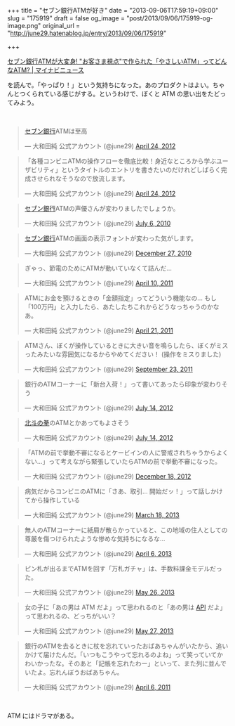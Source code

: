 +++
title = "セブン銀行ATMが好き"
date = "2013-09-06T17:59:19+09:00"
slug = "175919"
draft = false
og_image = "post/2013/09/06/175919-og-image.png"
original_url = "http://june29.hatenablog.jp/entry/2013/09/06/175919"

+++

<p><a href="http://news.mynavi.jp/articles/2013/09/02/kindatm/" title='セブン銀行ATMが大変身! "お客さま視点"で作られた「やさしいATM」ってどんなATM? | マイナビニュース'>セブン銀行ATMが大変身! "お客さま視点"で作られた「やさしいATM」ってどんなATM? | マイナビニュース</a></p>
<p>を読んで。「やっぱり！」という気持ちになった。あのプロダクトはよい。ちゃんとつくられている感じがする。というわけで、ぼくと ATM の思い出をたどってみよう。</p>
<br>
<p></p>
<blockquote class="twitter-tweet">
<p><a class="keyword" href="http://d.hatena.ne.jp/keyword/%A5%BB%A5%D6%A5%F3%B6%E4%B9%D4">セブン銀行</a>ATMは至高</p>—  大和田純 公式アカウント (@june29) <a href="https://twitter.com/june29/statuses/194807299255177216">April 24, 2012</a>
</blockquote>
<p></p>
<blockquote class="twitter-tweet">
<p>「各種コンビニATMの操作フローを徹底比較！身近なところから学ぶユーザビリティ」というタイトルのエントリを書きたいのだけれどしばらく完成させられなそうなので放流します。</p>—  大和田純 公式アカウント (@june29) <a href="https://twitter.com/june29/statuses/194806913437925376">April 24, 2012</a>
</blockquote>
<p></p>
<blockquote class="twitter-tweet">
<p><a class="keyword" href="http://d.hatena.ne.jp/keyword/%A5%BB%A5%D6%A5%F3%B6%E4%B9%D4">セブン銀行</a>ATMの声優さんが変わりましたでしょうか。</p>—  大和田純 公式アカウント (@june29) <a href="https://twitter.com/june29/statuses/17847520463">July 6, 2010</a>
</blockquote>
<p></p>
<blockquote class="twitter-tweet">
<p><a class="keyword" href="http://d.hatena.ne.jp/keyword/%A5%BB%A5%D6%A5%F3%B6%E4%B9%D4">セブン銀行</a>ATMの画面の表示フォントが変わった気がします。</p>—  大和田純 公式アカウント (@june29) <a href="https://twitter.com/june29/statuses/19297763455930368">December 27, 2010</a>
</blockquote>
<p></p>
<blockquote class="twitter-tweet">
<p>ぎゃっ、節電のためにATMが動いていなくて詰んだ…</p>—  大和田純 公式アカウント (@june29) <a href="https://twitter.com/june29/statuses/56908250469236736">April 10, 2011</a>
</blockquote>
<p></p>
<blockquote class="twitter-tweet">
<p>ATMにお金を預けるときの「金額指定」ってどういう機能なの… もし「100万円」と入力したら、あたしたちこれからどうなっちゃうのかなあ。</p>—  大和田純 公式アカウント (@june29) <a href="https://twitter.com/june29/statuses/60922335766650880">April 21, 2011</a>
</blockquote>
<p></p>
<blockquote class="twitter-tweet">
<p>ATMさん、ぼくが操作しているときに大きい音を鳴らしたら、ぼくがミスったみたいな雰囲気になるからやめてください！ (操作をミスりました)</p>—  大和田純 公式アカウント (@june29) <a href="https://twitter.com/june29/statuses/117052953352876033">September 23, 2011</a>
</blockquote>
<p></p>
<blockquote class="twitter-tweet">
<p>銀行のATMコーナーに「新台入荷！」って書いてあったら印象が変わりそう</p>—  大和田純 公式アカウント (@june29) <a href="https://twitter.com/june29/statuses/224095325965664256">July 14, 2012</a>
</blockquote>
<p></p>
<blockquote class="twitter-tweet">
<p><a class="keyword" href="http://d.hatena.ne.jp/keyword/%CB%CC%C5%CD%A4%CE%B7%FD">北斗の拳</a>のATMとかあってもよさそう</p>—  大和田純 公式アカウント (@june29) <a href="https://twitter.com/june29/statuses/224095445297807360">July 14, 2012</a>
</blockquote>
<p></p>
<blockquote class="twitter-tweet">
<p>「ATMの前で挙動不審になるとケービインの人に警戒されちゃうからよくない…」って考えながら緊張していたらATMの前で挙動不審になった。</p>—  大和田純 公式アカウント (@june29) <a href="https://twitter.com/june29/statuses/280859907379580928">December 18, 2012</a>
</blockquote>
<p></p>
<blockquote class="twitter-tweet">
<p>病気だからコンビニのATMに「さあ、取引… 開始だッ！」って話しかけてから操作している</p>—  大和田純 公式アカウント (@june29) <a href="https://twitter.com/june29/statuses/313658787485585408">March 18, 2013</a>
</blockquote>
<p></p>
<blockquote class="twitter-tweet">
<p>無人のATMコーナーに紙屑が散らかっていると、この地域の住人としての尊厳を傷つけられたような惨めな気持ちになるな…</p>—  大和田純 公式アカウント (@june29) <a href="https://twitter.com/june29/statuses/320371636283011074">April 6, 2013</a>
</blockquote>
<p></p>
<blockquote class="twitter-tweet">
<p>ピン札が出るまでATMを回す「万札ガチャ」は、手数料課金モデルだった。</p>—  大和田純 公式アカウント (@june29) <a href="https://twitter.com/june29/statuses/338656429919584256">May 26, 2013</a>
</blockquote>
<p></p>
<blockquote class="twitter-tweet">
<p>女の子に「あの男は ATM だよ」って思われるのと「あの男は <a class="keyword" href="http://d.hatena.ne.jp/keyword/API">API</a> だよ」って思われるの、どっちがいい？</p>—  大和田純 公式アカウント (@june29) <a href="https://twitter.com/june29/statuses/338977105377382400">May 27, 2013</a>
</blockquote>
<p></p>
<blockquote class="twitter-tweet">
<p>銀行のATMを去るときに杖を忘れていったおばあちゃんがいたから、追いかけて届けたんだ。「いつもこうやって忘れるのよね」って笑っていてかわいかったな。そのあと「記帳を忘れたわー」といって、また列に並んでいたよ。忘れんぼうおばあちゃん。</p>—  大和田純 公式アカウント (@june29) <a href="https://twitter.com/june29/statuses/55488537591685120">April 6, 2011</a>
</blockquote>
<p><script async src="//platform.twitter.com/widgets.js" charset="utf-8"></script></p>
<br>
<p>ATM にはドラマがある。</p>